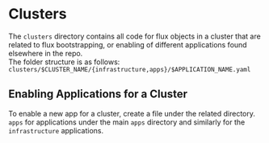 # Clusters
The `clusters` directory contains all code for flux objects in a cluster that are related to flux bootstrapping, or enabling of different applications found elsewhere in the repo.  
The folder structure is as follows:  
`clusters/$CLUSTER_NAME/{infrastructure,apps}/$APPLICATION_NAME.yaml`  
## Enabling Applications for a Cluster
To enable a new app for a cluster, create a file under the related directory. `apps` for applications under the main `apps` directory and similarly for the `infrastructure` applications.